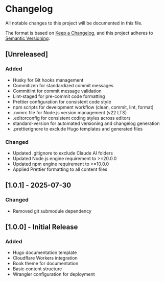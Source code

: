 # Changelog

All notable changes to this project will be documented in this file.

The format is based on [Keep a Changelog](https://keepachangelog.com/en/1.0.0/),
and this project adheres to
[Semantic Versioning](https://semver.org/spec/v2.0.0.html).

## [Unreleased]

### Added

- Husky for Git hooks management
- Commitizen for standardized commit messages
- Commitlint for commit message validation
- Lint-staged for pre-commit code formatting
- Prettier configuration for consistent code style
- npm scripts for development workflow (clean, commit, lint, format)
- .nvmrc file for Node.js version management (v22 LTS)
- .editorconfig for consistent coding styles across editors
- standard-version for automated versioning and changelog generation
- .prettierignore to exclude Hugo templates and generated files

### Changed

- Updated .gitignore to exclude Claude AI folders
- Updated Node.js engine requirement to >=20.0.0
- Updated npm engine requirement to >=10.0.0
- Applied Prettier formatting to all content files

## [1.0.1] - 2025-07-30

### Changed

- Removed git submodule dependency

## [1.0.0] - Initial Release

### Added

- Hugo documentation template
- Cloudflare Workers integration
- Book theme for documentation
- Basic content structure
- Wrangler configuration for deployment
